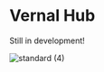 # Vernal Hub

Still in development! 


![standard (4)](https://user-images.githubusercontent.com/86362325/131356838-89f7b3df-e34f-4b18-bf1c-a94a5a786c56.gif)

